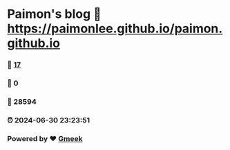 # Paimon's blog :link: https://paimonlee.github.io/paimon.github.io 
### :page_facing_up: [17](https://paimonlee.github.io/paimon.github.io/tag.html) 
### :speech_balloon: 0 
### :hibiscus: 28594 
### :alarm_clock: 2024-06-30 23:23:51 
### Powered by :heart: [Gmeek](https://github.com/Meekdai/Gmeek)
